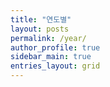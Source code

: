 ```yaml
---
title: "연도별"
layout: posts
permalink: /year/
author_profile: true
sidebar_main: true
entries_layout: grid
---
```

